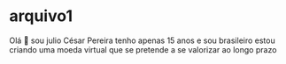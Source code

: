 # arquivo1
Olá 👋 sou julio César Pereira tenho apenas 15 anos e sou brasileiro estou criando uma moeda virtual que se pretende a se valorizar ao longo prazo
